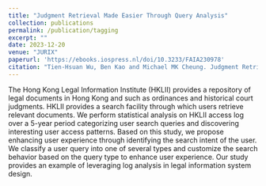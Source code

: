 ```yaml
---
title: "Judgment Retrieval Made Easier Through Query Analysis"
collection: publications
permalink: /publication/tagging
excerpt: ""
date: 2023-12-20
venue: "JURIX"
paperurl: 'https://ebooks.iospress.nl/doi/10.3233/FAIA230978'
citation: "Tien-Hsuan Wu, Ben Kao and Michael MK Cheung. Judgment Retrieval Made Easier Through Query Analysis. In Legal Knowledge and Information Systems: JURIX 2023: The Thirty-sixth Annual Conference, Maastricht, Netherlands, 18–20 December 2023 (Vol. 379, p. 299). IOS Press."
---
```

The Hong Kong Legal Information Institute (HKLII) provides a repository of legal documents in Hong Kong and such as ordinances and historical court judgments. HKLII provides a search facility through which users retrieve relevant documents. We perform statistical analysis on HKLII access log over a 5-year period categorizing user search queries and discovering interesting user access patterns. Based on this study, we propose enhancing user experience through identifying the search intent of the user. We classify a user query into one of several types and customize the search behavior based on the query type to enhance user experience. Our study provides an example of leveraging log analysis in legal information system design.